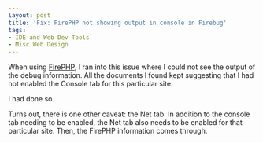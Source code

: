 ```yaml
---
layout: post
title: 'Fix: FirePHP not showing output in console in Firebug'
tags:
- IDE and Web Dev Tools
- Misc Web Design
---
```


When using [FirePHP](http://www.firephp.org/), I ran into this issue where I could not see the output of the debug information.  All the documents I found kept suggesting that I had not enabled the Console tab for this particular site.

I had done so.

Turns out, there is one other caveat: the Net tab.  In addition to the console tab needing to be enabled, the Net tab also needs to be enabled for that particular site.  Then, the FirePHP information comes through.
